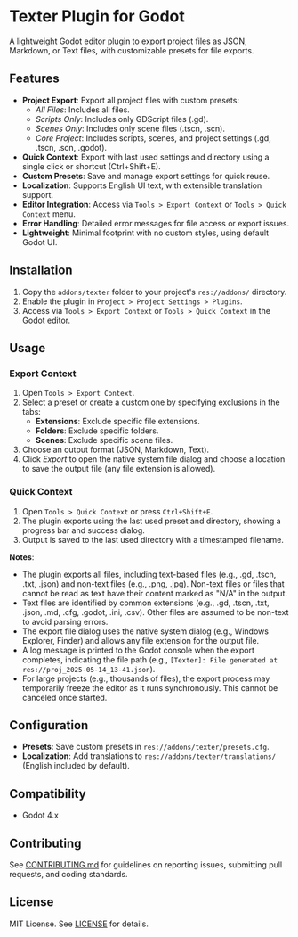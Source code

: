 # Texter Plugin for Godot

A lightweight Godot editor plugin to export project files as JSON, Markdown, or Text files, with customizable presets for file exports.

## Features

- **Project Export**: Export all project files with custom presets:
  - *All Files*: Includes all files.
  - *Scripts Only*: Includes only GDScript files (.gd).
  - *Scenes Only*: Includes only scene files (.tscn, .scn).
  - *Core Project*: Includes scripts, scenes, and project settings (.gd, .tscn, .scn, .godot).
- **Quick Context**: Export with last used settings and directory using a single click or shortcut (Ctrl+Shift+E).
- **Custom Presets**: Save and manage export settings for quick reuse.
- **Localization**: Supports English UI text, with extensible translation support.
- **Editor Integration**: Access via `Tools > Export Context` or `Tools > Quick Context` menu.
- **Error Handling**: Detailed error messages for file access or export issues.
- **Lightweight**: Minimal footprint with no custom styles, using default Godot UI.

## Installation

1. Copy the `addons/texter` folder to your project's `res://addons/` directory.
2. Enable the plugin in `Project > Project Settings > Plugins`.
3. Access via `Tools > Export Context` or `Tools > Quick Context` in the Godot editor.

## Usage

### Export Context

1. Open `Tools > Export Context`.
2. Select a preset or create a custom one by specifying exclusions in the tabs:
   - **Extensions**: Exclude specific file extensions.
   - **Folders**: Exclude specific folders.
   - **Scenes**: Exclude specific scene files.
3. Choose an output format (JSON, Markdown, Text).
4. Click *Export* to open the native system file dialog and choose a location to save the output file (any file extension is allowed).

### Quick Context

1. Open `Tools > Quick Context` or press `Ctrl+Shift+E`.
2. The plugin exports using the last used preset and directory, showing a progress bar and success dialog.
3. Output is saved to the last used directory with a timestamped filename.

**Notes**:
- The plugin exports all files, including text-based files (e.g., .gd, .tscn, .txt, .json) and non-text files (e.g., .png, .jpg). Non-text files or files that cannot be read as text have their content marked as "N/A" in the output.
- Text files are identified by common extensions (e.g., .gd, .tscn, .txt, .json, .md, .cfg, .godot, .ini, .csv). Other files are assumed to be non-text to avoid parsing errors.
- The export file dialog uses the native system dialog (e.g., Windows Explorer, Finder) and allows any file extension for the output file.
- A log message is printed to the Godot console when the export completes, indicating the file path (e.g., `[Texter]: File generated at res://proj_2025-05-14_13-41.json`).
- For large projects (e.g., thousands of files), the export process may temporarily freeze the editor as it runs synchronously. This cannot be canceled once started.

## Configuration

- **Presets**: Save custom presets in `res://addons/texter/presets.cfg`.
- **Localization**: Add translations to `res://addons/texter/translations/` (English included by default).

## Compatibility

- Godot 4.x

## Contributing

See [CONTRIBUTING.md](CONTRIBUTING.md) for guidelines on reporting issues, submitting pull requests, and coding standards.

## License

MIT License. See [LICENSE](LICENSE) for details.